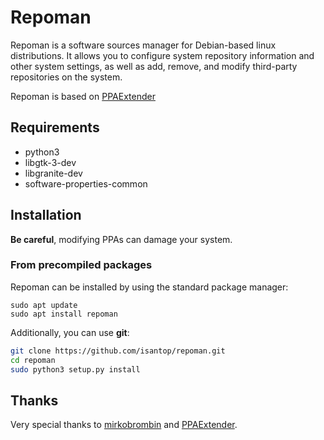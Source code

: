 # Repoman

Repoman is a software sources manager for Debian-based linux distributions. It
allows you to configure system repository information and other system settings,
as well as add, remove, and modify third-party repositories on the system.

Repoman is based on [PPAExtender](https://github.com/mirkobrombin/PPAExtender)

## Requirements
- python3
- libgtk-3-dev
- libgranite-dev
- software-properties-common

## Installation
**Be careful**, modifying PPAs can damage your system.

### From precompiled packages
Repoman can be installed by using the standard package manager:
```
sudo apt update
sudo apt install repoman
```
Additionally, you can use **git**:

```bash
git clone https://github.com/isantop/repoman.git
cd repoman
sudo python3 setup.py install
```

## Thanks
Very special thanks to [mirkobrombin](https://github.com/mirkobrombin) and
[PPAExtender](https://github.com/mirkobrombin/PPAExtender).
